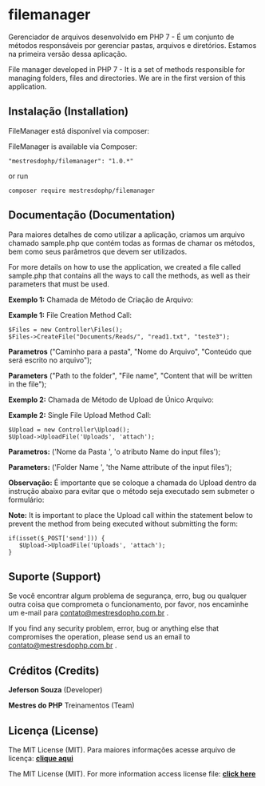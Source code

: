 # **filemanager**
Gerenciador de arquivos desenvolvido em PHP 7 - É um conjunto de métodos responsáveis por gerenciar pastas, arquivos e diretórios. Estamos na primeira versão dessa aplicação.

File manager developed in PHP 7 - It is a set of methods responsible for managing folders, files and directories. We are in the first version of this application.


## **Instalação (Installation)**

FileManager está disponível via composer:

FileManager is available via Composer:

```
"mestresdophp/filemanager": "1.0.*"
```

or run

```
composer require mestresdophp/filemanager
```


## **Documentação (Documentation)**

Para maiores detalhes de como utilizar a aplicação, criamos um arquivo chamado sample.php que contém todas as formas de chamar os métodos, bem como seus parâmetros que devem ser utilizados.

For more details on how to use the application, we created a file called sample.php that contains all the ways to call the methods, as well as their parameters that must be used.

**Exemplo 1:** Chamada de Método de Criação de Arquivo: 

**Example 1:** File Creation Method Call:

```
$Files = new Controller\Files();
$Files->CreateFile("Documents/Reads/", "read1.txt", "teste3");
```

**Parametros** ("Caminho para a pasta", "Nome do Arquivo", "Conteúdo que será escrito no arquivo");

**Parameters** ("Path to the folder", "File name", "Content that will be written in the file");

**Exemplo 2:** Chamada de Método de Upload de Único Arquivo:

**Example 2:** Single File Upload Method Call:

```
$Upload = new Controller\Upload();
$Upload->UploadFile('Uploads', 'attach');
```
 
 **Parametros:** ('Nome da Pasta ', 'o atributo Name do input files');
 
 **Parameters:** ('Folder Name ', 'the Name attribute of the input files');
 
 **Observação:** É importante que se coloque a chamada do Upload dentro da instrução abaixo para evitar que o método seja executado sem submeter o formulário:
 
 **Note:** It is important to place the Upload call within the statement below to prevent the method from being executed without submitting the form:
 
 ```
 if(isset($_POST['send'])) {
    $Upload->UploadFile('Uploads', 'attach');
 }
```


## **Suporte (Support)**

Se você encontrar algum problema de segurança, erro, bug ou qualquer outra coisa que comprometa o funcionamento, por favor, nos encaminhe um e-mail para [contato@mestresdophp.com.br](contato@mestresdophp.com.br) .

If you find any security problem, error, bug or anything else that compromises the operation, please send us an email to [contato@mestresdophp.com.br](contato@mestresdophp.com.br)  .


## **Créditos (Credits)**

**Jeferson Souza** (Developer)

**Mestres do PHP** Treinamentos (Team)


## **Licença (License)**

The MIT License (MIT). Para maiores informações acesse arquivo de licença: **[clique aqui](https://github.com/mestresdophptreinamentos/filemanager/blob/main/LICENSE)**

The MIT License (MIT). For more information access license file: **[click here](https://github.com/mestresdophptreinamentos/filemanager/blob/main/LICENSE)**
